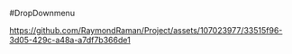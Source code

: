 #DropDownmenu




https://github.com/RaymondRaman/Project/assets/107023977/33515f96-3d05-429c-a48a-a7df7b366de1

